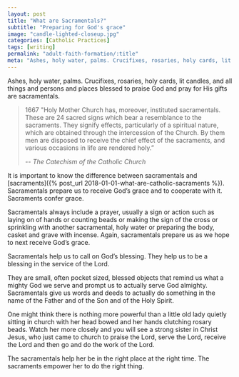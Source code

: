 ```yaml
---
layout: post
title: "What are Sacramentals?"
subtitle: "Preparing for God's grace"
image: "candle-lighted-closeup.jpg"
categories: [Catholic Practices]
tags: [writing]
permalink: "adult-faith-formation/:title"
meta: "Ashes, holy water, palms. Crucifixes, rosaries, holy cards, lit candles, and all things and persons and places blessed to praise God and pray for His gifts are sacramentals."
---
```

Ashes, holy water, palms. Crucifixes, rosaries, holy cards, lit candles, and all things and persons and places blessed to praise God and pray for His gifts are sacramentals.
<!--more-->

>1667 "Holy Mother Church has, moreover, instituted sacramentals. These are 24 sacred signs which bear a resemblance to the sacraments. They signify effects, particularly of a spiritual nature, which are obtained through the intercession of the Church. By them men are disposed to receive the chief effect of the sacraments, and various occasions in life are rendered holy.”
>
> -- <cite>The Catechism of the Catholic Church</cite>

It is important to know the difference between sacramentals and [sacraments]({% post_url 2018-01-01-what-are-catholic-sacraments %}). Sacramentals prepare us to receive God’s grace and to cooperate with it. Sacraments confer grace.

Sacramentals always include a prayer, usually a sign or action such as laying on of hands or counting beads or making the sign of the cross or sprinkling with another sacramental, holy water or preparing the body, casket and grave with incense. Again, sacramentals prepare us as we hope to next receive God’s grace.

Sacramentals help us to call on God’s blessing. They help us to be a blessing in the service of the Lord.

They are small, often pocket sized, blessed objects that remind us what a mighty God we serve and prompt us to actually serve God almighty. Sacramentals give us words and deeds to actually do something in the name of the Father and of the Son and of the Holy Spirit.

One might think there is nothing more powerful than a little old lady quietly sitting in church with her head bowed and her hands clutching rosary beads. Watch her more closely and you will see a strong sister in Christ Jesus, who just came to church to praise the Lord, serve the Lord, receive the Lord and then go and do the work of the Lord.

The sacramentals help her be in the right place at the right time. The sacraments empower her to do the right thing.